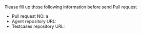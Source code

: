 Please fill up those following information before send Pull request 

* Pull request NO: <The pull request no that your pull to skywalking>a
* Agent repository URL: <Your skywalking repository git url>
* Testcases repository URL: <Your skywalking-agent-testcases repository git url>
